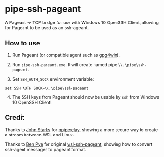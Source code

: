 # pipe-ssh-pageant

A Pageant -> TCP bridge for use with Windows 10 OpenSSH Client, allowing for Pageant to be used as an ssh-ageant.

## How to use

1. Run Pageant (or compatible agent such as [gpg4win](https://www.gpg4win.org)).

2. Run `pipe-ssh-pageant.exe`. It will create named pipe `\\.\pipe\ssh-pageant`.

3. Set `SSH_AUTH_SOCK` environment variable:

```
set SSH_AUTH_SOCK=\\.\pipe\ssh-pageant
```

4. The SSH keys from Pageant should now be usable by `ssh` from Windows 10 OpenSSH Client!

## Credit

Thanks to [John Starks](https://github.com/jstarks/) for [npiperelay](https://github.com/jstarks/npiperelay/), showing a more secure way to create a stream between WSL and Linux.

Thanks to [Ben Pye](https://github.com/benpye) for original [wsl-ssh-pageant](https://github.com/benpye/wsl-ssh-pageant), showing how to convert ssh-agent messages to pageant format.
